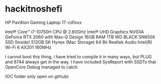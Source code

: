 # hackitnoshefi
HP Pavillion Gaming Laptop 17-cd1xxx

Intel® Core™ i7-10750H CPU @ 2.60GHz
Intel® UHD Graphics
NVIDIA GeForce RTX 2060 with Max-Q Design
16GB RAM
1TB WD BLACK SN850X SSD (Inside)
512GB SK Hynex (Mac Storage)
64 Bit
Realtek Audio
Intel(R) Wi-Fi 6 AX201 160MHz

I cannot boot this thing, i have tried to compile it in many ways, but PLUG and 8744 always get in the way.
I have included SysReport with SSDTs that OpenCore Debug managed to catch.

(OC folder only open on github)

